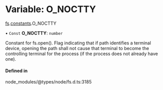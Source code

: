 # Variable: O\_NOCTTY

[fs](../modules/fs.md).[constants](../modules/fs.constants.md).O_NOCTTY

• `Const` **O\_NOCTTY**: `number`

Constant for fs.open(). Flag indicating that if path identifies a terminal device,
opening the path shall not cause that terminal to become the controlling terminal for the process
(if the process does not already have one).

#### Defined in

node_modules/@types/node/fs.d.ts:3185
